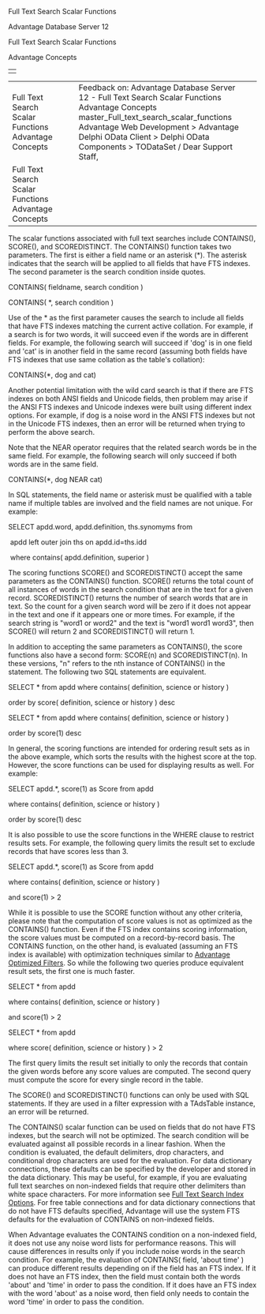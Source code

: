 Full Text Search Scalar Functions




Advantage Database Server 12  

Full Text Search Scalar Functions

Advantage Concepts

|  |
| --- |
|  |

|  |  |  |  |  |
| --- | --- | --- | --- | --- |
| Full Text Search Scalar Functions  Advantage Concepts |  |  | Feedback on: Advantage Database Server 12 - Full Text Search Scalar Functions Advantage Concepts master\_Full\_text\_search\_scalar\_functions Advantage Web Development > Advantage Delphi OData Client > Delphi OData Components > TODataSet / Dear Support Staff, |  |
| Full Text Search Scalar Functions  Advantage Concepts |  |  |  |  |

The scalar functions associated with full text searches include CONTAINS(), SCORE(), and SCOREDISTINCT. The CONTAINS() function takes two parameters. The first is either a field name or an asterisk (\*). The asterisk indicates that the search will be applied to all fields that have FTS indexes. The second parameter is the search condition inside quotes.

CONTAINS( fieldname, search condition )

CONTAINS( \*, search condition )

Use of the \* as the first parameter causes the search to include all fields that have FTS indexes matching the current active collation. For example, if a search is for two words, it will succeed even if the words are in different fields. For example, the following search will succeed if 'dog' is in one field and 'cat' is in another field in the same record (assuming both fields have FTS indexes that use same collation as the table's collation):

CONTAINS(\*, dog and cat)

Another potential limitation with the wild card search is that if there are FTS indexes on both ANSI fields and Unicode fields, then problem may arise if the ANSI FTS indexes and Unicode indexes were built using different index options. For example, if dog is a noise word in the ANSI FTS indexes but not in the Unicode FTS indexes, then an error will be returned when trying to perform the above search.

Note that the NEAR operator requires that the related search words be in the same field. For example, the following search will only succeed if both words are in the same field.

CONTAINS(\*, dog NEAR cat)

In SQL statements, the field name or asterisk must be qualified with a table name if multiple tables are involved and the field names are not unique. For example:

SELECT apdd.word, apdd.definition, ths.synomyms from

 apdd left outer join ths on apdd.id=ths.idd

 where contains( apdd.definition, superior )

The scoring functions SCORE() and SCOREDISTINCT() accept the same parameters as the CONTAINS() function. SCORE() returns the total count of all instances of words in the search condition that are in the text for a given record. SCOREDISTINCT() returns the number of search words that are in text. So the count for a given search word will be zero if it does not appear in the text and one if it appears one or more times. For example, if the search string is "word1 or word2" and the text is "word1 word1 word3", then SCORE() will return 2 and SCOREDISTINCT() will return 1.

In addition to accepting the same parameters as CONTAINS(), the score functions also have a second form: SCORE(n) and SCOREDISTINCT(n). In these versions, "n" refers to the nth instance of CONTAINS() in the statement. The following two SQL statements are equivalent.

SELECT \* from apdd where contains( definition, science or history )

order by score( definition, science or history ) desc

SELECT \* from apdd where contains( definition, science or history )

order by score(1) desc

In general, the scoring functions are intended for ordering result sets as in the above example, which sorts the results with the highest score at the top. However, the score functions can be used for displaying results as well. For example:

SELECT apdd.\*, score(1) as Score from apdd

where contains( definition, science or history )

order by score(1) desc

It is also possible to use the score functions in the WHERE clause to restrict results sets. For example, the following query limits the result set to exclude records that have scores less than 3.

SELECT apdd.\*, score(1) as Score from apdd

where contains( definition, science or history )

and score(1) > 2

While it is possible to use the SCORE function without any other criteria, please note that the computation of score values is not as optimized as the CONTAINS() function. Even if the FTS index contains scoring information, the score values must be computed on a record-by-record basis. The CONTAINS function, on the other hand, is evaluated (assuming an FTS index is available) with optimization techniques similar to [Advantage Optimized Filters](master_advantage_optimized_filters.htm). So while the following two queries produce equivalent result sets, the first one is much faster.

SELECT \* from apdd

where contains( definition, science or history )

and score(1) > 2

SELECT \* from apdd

where score( definition, science or history ) > 2

The first query limits the result set initially to only the records that contain the given words before any score values are computed. The second query must compute the score for every single record in the table.

The SCORE() and SCOREDISTINCT() functions can only be used with SQL statements. If they are used in a filter expression with a TAdsTable instance, an error will be returned.

The CONTAINS() scalar function can be used on fields that do not have FTS indexes, but the search will not be optimized. The search condition will be evaluated against all possible records in a linear fashion. When the condition is evaluated, the default delimiters, drop characters, and conditional drop characters are used for the evaluation. For data dictionary connections, these defaults can be specified by the developer and stored in the data dictionary. This may be useful, for example, if you are evaluating full text searches on non-indexed fields that require other delimiters than white space characters. For more information see [Full Text Search Index Options](master_full_text_search_index_options_fts.htm). For free table connections and for data dictionary connections that do not have FTS defaults specified, Advantage will use the system FTS defaults for the evaluation of CONTAINS on non-indexed fields.

When Advantage evaluates the CONTAINS condition on a non-indexed field, it does not use any noise word lists for performance reasons. This will cause differences in results only if you include noise words in the search condition. For example, the evaluation of CONTAINS( field, 'about time' ) can produce different results depending on if the field has an FTS index. If it does not have an FTS index, then the field must contain both the words 'about' and 'time' in order to pass the condition. If it does have an FTS index with the word 'about' as a noise word, then field only needs to contain the word 'time' in order to pass the condition.